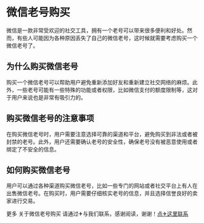 # 微信老号购买

微信是一款非常受欢迎的社交工具，拥有一个老号可以带来很多便利和好处。然而，有些人可能因为各种原因丢失了自己的微信老号，这时候就需要考虑购买一个微信老号了。

## 为什么购买微信老号

购买一个微信老号可以帮助用户避免重新添加好友和重新建立社交网络的麻烦。此外，一些老号可能有一些特殊的功能或者权限，比如微信支付的额度限制等，这对于用户来说也是非常有吸引力的。

## 购买微信老号的注意事项

在购买微信老号时，用户需要注意选择可靠的渠道和平台，避免购买到非法或者被封禁的老号。此外，用户还需要确认老号的安全性，确保老号没有被恶意使用或者绑定了不安全的信息。

## 如何购买微信老号

用户可以通过各种渠道购买微信老号，比如一些专门的网站或者社交平台上有人在出售微信老号。在购买时，用户需要仔细核实老号的信息，并且选择信誉良好的卖家进行交易。

更多 关于微信老号购买 请通过✈与我们联系，感谢阅读，谢谢！[点✈这里联系](https://www.k02.cc)